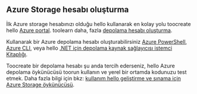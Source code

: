 ## <a name="create-an-azure-storage-account"></a>Azure Storage hesabı oluşturma
İlk Azure storage hesabınızı olduğu hello kullanarak en kolay yolu toocreate hello [Azure portal](https://portal.azure.com). toolearn daha, fazla [depolama hesabı oluşturma](../articles/storage/common/storage-create-storage-account.md#create-a-storage-account).

Kullanarak bir Azure depolama hesabı oluşturabilirsiniz [Azure PowerShell](../articles/storage/common/storage-powershell-guide-full.md), [Azure CLI](../articles/storage/common/storage-azure-cli.md), veya hello [.NET için depolama kaynak sağlayıcısı istemci Kitaplığı](/dotnet/api/microsoft.azure.management.storage).

Toocreate bir depolama hesabı şu anda tercih ederseniz, hello Azure depolama öykünücüsü toorun kullanın ve yerel bir ortamda kodunuzu test etmek. Daha fazla bilgi için bkz: [kullanım hello geliştirme ve sınama için Azure Storage öykünücüsü](../articles/storage/common/storage-use-emulator.md).

